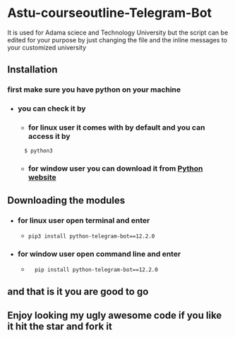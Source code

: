# Astu-courseoutline-Telegram-Bot
It is used for Adama sciece and Technology University but the script can be edited for your purpose
by just changing the file and the inline messages to your customized university 



## Installation 
### first make sure you have python on your machine 
  - ### you can check it by 
      - ### for linux user it comes with by default and you can access it by
      ```
        $ python3
      ```
      - ### for window user you can download it from [Python website](https://www.python.org/downloads/)
## Downloading the modules 
  - ### for linux user open terminal and enter 
      - ```
        pip3 install python-telegram-bot==12.2.0
        ```
  - ### for window user open command line and enter
    - ```
        pip install python-telegram-bot==12.2.0
        ```
## and that is it you are good to go 

## Enjoy looking my ugly awesome code if you like it hit the __star__ and __fork__ it 
